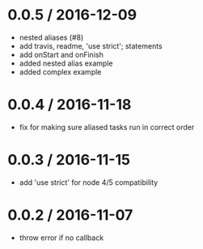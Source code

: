 
0.0.5 / 2016-12-09
==================

  * nested aliases (#8)
  * add travis, readme, 'use strict'; statements
  * add onStart and onFinish
  * added nested alias example
  * added complex example

0.0.4 / 2016-11-18
==================

  * fix for making sure aliased tasks run in correct order

0.0.3 / 2016-11-15
==================

  * add 'use strict' for node 4/5 compatibility

0.0.2 / 2016-11-07
==================

  * throw error if no callback
